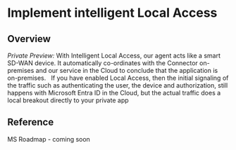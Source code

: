 ﻿# Implement intelligent Local Access
 
## Overview

*Private Preview:*  With Intelligent Local Access, our agent acts like a smart SD-WAN device. It automatically co-ordinates with the Connector on-premises and our service in the Cloud to conclude that the application is on-premises.    If you have enabled Local Access, then the initial signaling of the traffic such as authenticating the user, the device and authorization, still happens with Microsoft Entra ID in the Cloud, but the actual traffic does a local breakout directly to your private app

## Reference

MS Roadmap - coming soon
